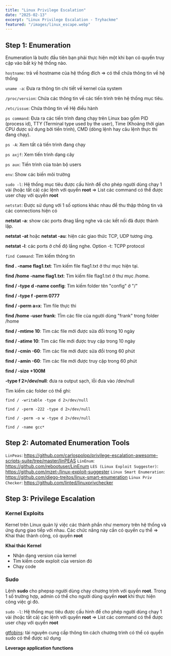 ```yaml
---
title: "Linux Privilege Escalation"
date: "2025-02-13"
excerpt: "Linux Privilege Escalation - Tryhackme"
featured: "/images/linux_escape.webp"
---
```


## Step 1: Enumeration

Enumeration là bước đầu tiên bạn phải thực hiện một khi bạn có quyền truy cập vào bất kỳ hệ thống nào. 

`hostname`: trả về hostname của hệ thống đích => có thể chứa thông tin về hệ thống

`uname -a`: Đưa ra thông tin chi tiết về kernel của system

`/proc/version`: Chứa các thông tin về các tiến trình trên hệ thống mục tiêu. 

`/etc/issue`: Chứa thông tin về Hệ điều hành

`ps command`: Đưa ra các tiến trình đang chạy trên Linux bao gồm PID (process id), TTY (Terminal type used by the user), Time (Khoảng thời gian CPU được sử dụng bởi tiến trình), CMD (dòng lệnh hay câu lệnh thực thi đang chạy).

`ps -A`: Xem tất cả tiến trình đang chạy

`ps axjf`: Xem tiến trình dạng cây

`ps aux`: Tiến trình của toàn bộ users

`env`: Show các biến môi trường

`sudo -l`: Hệ thống mục tiêu được cấu hình để cho phép người dùng chạy 1 vài (hoặc tất cả) các lệnh với quyền __root__ => List các command có thể được user chạy với quyền __root__

`netstat`: Được sử dụng với 1 số options khác nhau để thu thập thông tin và các connections hiện có

__netstat -a__: show các ports đnag lắng nghe và các kết nối đã được thành lập.

__netstat -at__ hoặc __netstat -au__: hiện các giao thức TCP, UDP tương ứng.

__netstat -l__: các ports ở chế độ lắng nghe. Option -t: TCPP protocol

`find Command`: Tìm kiếm thông tin

__find . -name flag1.txt__: Tìm kiếm file flag1.txt ở thư mục hiện tại.

__find /home -name flag1.txt__: Tìm kiếm file flag1.txt ở thư mục /home.

__find / -type d -name config__: Tìm kiếm folder tên "config" ở "/"

__find / -type f -perm 0777__

__find / -perm a=x__: Tìm file thực thi

__find /home -user frank__: TÌm các file của người dùng "frank" trong folder /home

__find / -mtime 10__: Tìm các file mới được sửa đổi trong 10 ngày

__find / -atime 10__: Tìm các file mới được truy cập trong 10 ngày

__find / -cmin -60__: Tìm các file mới được sửa đổi trong 60 phút

__find / -amin -60__: Tìm các file mới được truy cập trong 60 phút

__find / -size +100M__

__-type f 2>/dev/null__: đưa ra output sạch, lỗi đưa vào /dev/null

Tìm kiếm các folder có thể ghi:

`find / -writable -type d 2>/dev/null`

`find / -perm -222 -type d 2>/dev/null`

`find / -perm -o w -type d 2>/dev/null`

`find / -name gcc*`

## Step 2: Automated Enumeration Tools

`LinPeas`: https://github.com/carlospolop/privilege-escalation-awesome-scripts-suite/tree/master/linPEAS
`LinEnum`: https://github.com/rebootuser/LinEnum
`LES (Linux Exploit Suggester)`: https://github.com/mzet-/linux-exploit-suggester
`Linux Smart Enumeration`: https://github.com/diego-treitos/linux-smart-enumeration
`Linux Priv Checker`: https://github.com/linted/linuxprivchecker

## Step 3: Privilege Escalation

### Kernel Exploits

Kernel trên Linux quản lý việc các thành phần như memory trên hệ thống và ứng dụng giao tiếp với nhau. Các chức năng này cần có quyền cụ thể => Khai thác thành công, có quyền __root__

__Khai thác Kernel__

- Nhận dạng version của kernel
- Tìm kiếm code exploit của version đó
- Chạy code

### Sudo

Lệnh __sudo__ cho phepsp người dùng chạy chương trình với quyền __root__. Trong 1 số trường hợp, admin có thể cho người dùng quyền __root__ khi thực hiện công việc gì đó. 

`sudo -l`: Hệ thống mục tiêu được cấu hình để cho phép người dùng chạy 1 vài (hoặc tất cả) các lệnh với quyền __root__ => List các command có thể được user chạy với quyền __root__

[gtfobins](https://gtfobins.github.io/): tài nguyên cung cấp thông tin cách chương trình có thể có quyền sudo có thể được sử dụng

__Leverage application functions__

